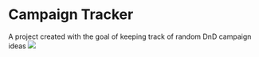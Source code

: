 # Campaign Tracker
A project created with the goal of keeping track of random DnD campaign ideas
![](https://app.travis-ci.com/mido3801/campaignTracker.svg?branch=main)

